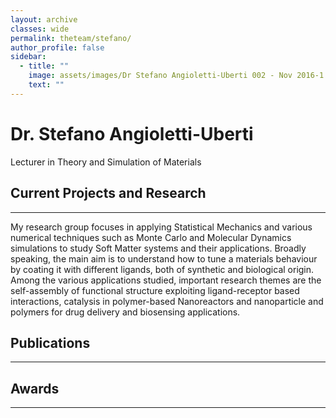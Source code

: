 ```yaml
---
layout: archive
classes: wide
permalink: theteam/stefano/
author_profile: false
sidebar:
  - title: ""
    image: assets/images/Dr Stefano Angioletti-Uberti 002 - Nov 2016-1.jpg
    text: ""
---
```


# Dr. Stefano Angioletti-Uberti

Lecturer in Theory and Simulation of Materials

## Current Projects and Research
---

My research group focuses in applying Statistical Mechanics and various numerical techniques such as Monte Carlo and Molecular Dynamics simulations to study Soft Matter systems and their applications. Broadly speaking, the main aim is to understand how to tune a materials behaviour by coating it with different ligands, both of synthetic and biological origin. Among the various applications studied, important research themes are the self-assembly of functional structure exploiting ligand-receptor based interactions, catalysis in polymer-based Nanoreactors and nanoparticle and polymers for drug delivery and biosensing applications.

## Publications
---

## Awards
---
